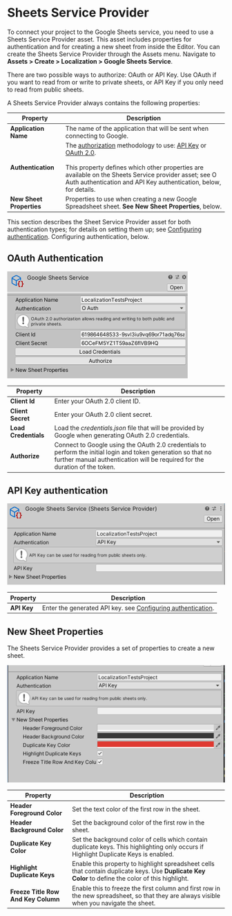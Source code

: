 # Sheets Service Provider

To connect your project to the Google Sheets service, you need to use a Sheets Service Provider asset. This asset includes properties for authentication and for creating a new sheet from inside the Editor.
You can create the Sheets Service Provider through the Assets menu. Navigate to **Assets > Create > Localization > Google Sheets Service**.

There are two possible ways to authorize: OAuth or API Key. Use OAuth if you want to read from or write to private sheets, or API Key if you only need to read from public sheets.

A Sheets Service Provider always contains the following properties:

| **Property**                    | **Description** |
| ------------------------------- | --------------- |
| **Application Name**            | The name of the application that will be sent when connecting to Google. |
| **Authentication**              | The [authorization](https://developers.google.com/sheets/api/guides/authorizing) methodology to use: [API Key](https://developers.google.com/sheets/api/guides/authorizing#APIKey) or [OAuth 2.0](https://developers.google.com/identity/protocols/oauth2).<br><br>This property defines which other properties are available on the Sheets Service provider asset; see O Auth authentication and API Key authentication, below, for details. |
| **New Sheet Properties**       | Properties to use when creating a new Google Spreadsheet sheet. **See New Sheet Properties**, below. |

This section describes the Sheet Service Provider asset for both authentication types; for details on setting them up; see [Configuring authentication](Google-Sheets-Configuring-Authentication.md). Configuring authentication, below.

## OAuth Authentication

![A Sheets Service Provider asset named Google Sheets Service, with Authentication set to OAuth.](images/GoogleSheetsProvider_InspectorOAuth.png)

| **Property**         | **Description**                                                                                                                                                                              |
|----------------------|----------------------------------------------------------------------------------------------------------------------------------------------------------------------------------------------|
| **Client Id**        | Enter your OAuth 2.0 client ID.                                                                                                                                                              |
| **Client Secret**    | Enter your OAuth 2.0 client secret.                                                                                                                                                          |
| **Load Credentials** | Load the *credentials.json* file that will be provided by Google when generating OAuth 2.0 credentials.                                                                                      |
| **Authorize**        | Connect to Google using the OAuth 2.0 credentials to perform the initial login and token generation so that no further manual authentication will be required for the duration of the token. |

## API Key authentication

![A Sheets Service Provider asset named Google Sheets Service, with Authentication set to API Key.](images/GoogleSheetsProvider_InspectorAPIKey.png)

| **Property** | **Description**                                                                                             |
|--------------|-------------------------------------------------------------------------------------------------------------|
| **API Key**  | Enter the generated API key. see [Configuring authentication](Google-Sheets-Configuring-Authentication.md). |

## New Sheet Properties

The Sheets Service Provider provides a set of properties to create a new sheet.

![The Sheets Service Provider provides a set of properties to create a new sheet.](images/GoogleSheetsProvider_InspectorNewSheet.png)

| **Property**                        | **Description** |
| ----------------------------------- | --------------- |
| **Header Foreground Color**         | Set the text color of the first row in the sheet.
| **Header Background Color**         | Set the background color of the first row in the sheet.
| **Duplicate Key Color**             | Set the background color of cells which contain duplicate keys. This highlighting only occurs if Highlight Duplicate Keys is enabled.
| **Highlight Duplicate Keys**        | Enable this property to highlight spreadsheet cells that contain duplicate keys. Use **Duplicate Key Color** to define the color of this highlight.
| **Freeze Title Row And Key Column** | Enable this to freeze the first column and first row in the new spreadsheet, so that they are always visible when you navigate the sheet.
